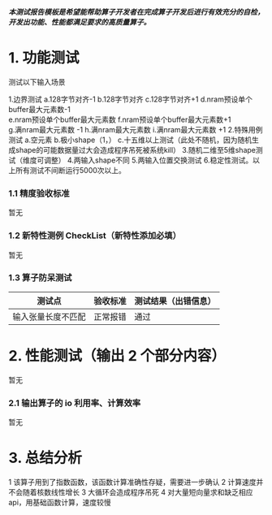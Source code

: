 **_本测试报告模板是希望能帮助算子开发者在完成算子开发后进行有效充分的自检，开发出功能、性能都满足要求的高质量算子。_**

# 1. 功能测试
测试以下输入场景

1.边界测试
    a.128字节对齐-1
    b.128字节对齐
    c.128字节对齐+1
    d.nram预设单个buffer最大元素数-1  
    e.nram预设单个buffer最大元素数
    f.nram预设单个buffer最大元素数+1  
    g.满nram最大元素数 -1
    h.满nram最大元素数
    i.满nram最大元素数 +1
2.特殊用例测试
    a.空元素
    b.极小shape（1，）
    c.十五维以上测试（此处不随机，因为随机生成shape的可能数据量过大会造成程序吊死被系统kill）
3.随机二维至5维shape测试（维度可调整）
4.两输入shape不同
5.两输入位置交换测试
6.稳定性测试。以上所有测试不间断运行5000次以上。


### 1.1 精度验收标准

暂无

### 1.2 新特性测例 CheckList（新特性添加必填）

暂无

### **1.3 算子防呆测试**

| 测试点              | 验收标准 | 测试结果（出错信息）   |
| --------------     | -------- | -------------------- |
| 输入张量长度不匹配   |正常报错  |     通过               |


# 2. 性能测试（输出 2 个部分内容）

暂无

### 2.1 输出算子的 io 利用率、计算效率

暂无

# 3. 总结分析

1 该算子用到了指数函数，该函数计算准确性存疑，需要进一步确认
2 计算速度并不会随着核数线性增长
3 大循环会造成程序吊死
4 对大量短向量求和缺乏相应api，用基础函数计算，速度较慢



